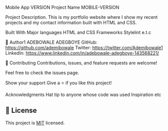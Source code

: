 Mobile App VERSION
Project Name
MOBILE-VERSION

Project Description.
This is my portfolio website where I show my recent projects and my contact information built with HTML and CSS.

Built With
Major languages HTML and CSS
Frameworks
Stylelint e.t.c

👤 Author1
ADEBOWALE ADEGBOYE
GitHub: https://github.com/ademibowale
Twitter: https://twitter.com/Ademibowale1
LinkedIn: https://www.linkedin.com/in/adebowale-adegboye-143568221/

🤝 Contributing
Contributions, issues, and feature requests are welcome!

Feel free to check the issues page.

Show your support
Give a ⭐ if you like this project!

Acknowledgments
Hat tip to anyone whose code was used
Inspiration
etc
## 📝 License
This project is [MIT](./MIT.md) licensed.